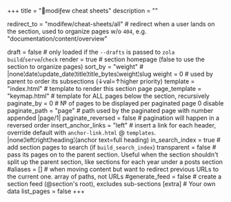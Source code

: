 +++
title      	= "🧬modiƒew cheat sheets"
description	= ""

redirect_to	= "modifew/cheat-sheets/all"	# redirect when a user lands on the section, used to organize pages w/o `404`, e.g. "documentation/content/overview"

draft              	= false        	# only loaded if the `--drafts` is passed to `zola build`/`serve`/`check`
render             	= true         	# section homepage (false to use the section to organize pages)
sort_by            	= "weight"     	# |none¦date¦update_date¦title¦title_bytes¦weight¦slug
weight             	= 0            	# used by parent to order its subsections (↓val=↑higher priority)
template           	= "index.html" 	# template to render this section page
page_template      	= "keymap.html"	# template for ALL pages below the section, recursively
paginate_by        	= 0            	# № of pages to be displayed per paginated page 0 disable
paginate_path      	= "page"       	# path used by the paginated page with number appended |page/1|
paginate_reversed  	= false        	# pagination will happen in a reversed order
insert_anchor_links	= "left"       	# insert a link for each header, override default with `anchor-link.html` @ `templates`. |none¦left¦right¦heading¦(anchor text=full heading)
in_search_index    	= true         	# add section pages to search (if `build_search_index`)
transparent        	= false        	# pass its pages on to the parent section. Useful when the section shouldn't split up the parent section, like sections for each year under a posts section
#aliases           	= []           	# when moving content but want to redirect previous URLs to the  current one.  array of paths, not URLs
#generate_feed     	= false        	# create a section feed (@section's root), excludes sub-sections
[extra]            	               	# Your own data
list_pages = false
+++

